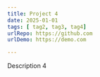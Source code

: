 ```yaml
---
title: Project 4
date: 2025-01-01
tags: [ tag2, tag3, tag4]
urlRepo: https://github.com
urlDemo: https://demo.com

---
```

Description 4